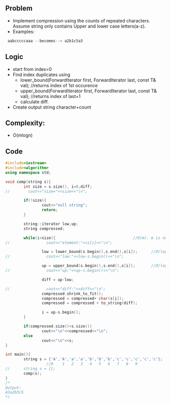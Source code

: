 ## Problem
- Implement compression using the counts of repeated characters. Assume string only contains Upper and lower case letters(a-z).
- Examples:
```c++
 aabcccccaaa --becomes--> a2b1c5a3
```

## Logic
- start from index=0
- Find index duplicates using
  - lower_bound(ForwardIterator first, ForwardIterator last, const T& val); //returns index of 1st occurence
  - upper_bound(ForwardIterator first, ForwardIterator last, const T& val); //returns index of last+1
  - calculate diff.
- Create output string character+count

## Complexity:
- O(mlogn)

## Code
```c++
#include<iostream>
#include<algorithm>
using namespace std;

void comp(string s){
        int size = s.size(), i=0,diff;
//        cout<<"size="<<size<<"\n";

        if(!size){
                cout<<"null string";
                return;
        }

        string::iterator low,up;
        string compressed;

        while(i<size){                                  //O(m). m is number of unique elements.
//                cout<<"element:"<<s[i]<<"\n";

                low = lower_bound(s.begin(),s.end(),s[i]);      //O(logn)
//                cout<<"low:"<<low-s.begin()<<"\n";

                up = upper_bound(s.begin(),s.end(),s[i]);       //O(logn)
//                cout<<"up:"<<up-s.begin()<<"\n";

                diff = up-low;

//                cout<<"diff:"<<diff<<"\n";
                compressed.shrink_to_fit();
                compressed = compressed+ char(s[i]);
                compressed = compressed + to_string(diff);

                i = up-s.begin();
        }

        if(compressed.size()<s.size())
                cout<<"\n"<<compressed<<"\n";
        else
                cout<<"\n"<<s;
}

int main(){
        string s = {'A','A','a','a','b','b','b','c','c','c','c','c'};   //A2a2c3c5
                  //0    1   2   3   4   5   6   7   8   9
//      string s = {};  
        comp(s);
}
/*
Output:
A2a2b3c5
*/
```
